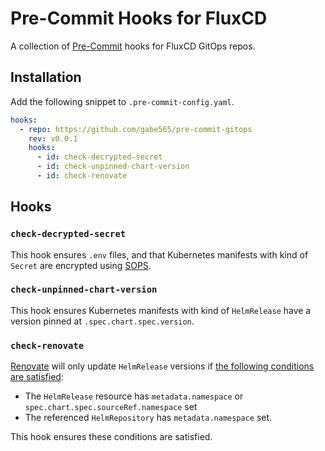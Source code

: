 # Pre-Commit Hooks for FluxCD

A collection of [Pre-Commit](https://pre-commit.com) hooks for FluxCD GitOps repos.

## Installation

Add the following snippet to `.pre-commit-config.yaml`.

```yaml
hooks:
  - repo: https://github.com/gabe565/pre-commit-gitops
    rev: v0.0.1
    hooks:
      - id: check-decrypted-secret
      - id: check-unpinned-chart-version
      - id: check-renovate
```

## Hooks

### `check-decrypted-secret`

This hook ensures `.env` files, and that Kubernetes manifests with kind of `Secret` are encrypted using [SOPS](https://github.com/getsops/sops).

### `check-unpinned-chart-version`

This hook ensures Kubernetes manifests with kind of `HelmRelease` have a version pinned at `.spec.chart.spec.version`.

### `check-renovate`

[Renovate](https://docs.renovatebot.com/) will only update `HelmRelease` versions if [the following conditions are satisfied](https://docs.renovatebot.com/modules/manager/flux/#helmrelease-support):
- The `HelmRelease` resource has `metadata.namespace` or `spec.chart.spec.sourceRef.namespace` set
- The referenced `HelmRepository` has `metadata.namespace` set.

This hook ensures these conditions are satisfied.
